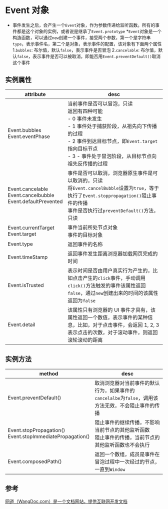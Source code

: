 # Event 对象

* 事件发生之后，会产生一个`Event`对象，作为参数传递给监听函数。所有的事件都是这个对象的实例，或者说是继承了`Event.prototype`
*`Event`对象是一个构造函数，可以通过`new`创建一个事件，接受两个参数，第一个是字符串`type`，表示事件名，第二个是对象，表示事件的配置，该对象有下面两个属性
	1.`bubbles`: 布尔值，默认`false`，表示事件是否冒泡
	2.`cancelable`: 布尔值，默认`false`，表示事件是否可以被取消，即能否用`Event.preventDefault()`取消这个事件

## 实例属性

| attribute                                                              | desc                                                                                                                                                                                                                                     |
| ---------------------------------------------------------------------- | ---------------------------------------------------------------------------------------------------------------------------------------------------------------------------------------------------------------------------------------- |
| Event.bubbles </br> Event.eventPhase                                   | 当前事件是否可以冒泡，只读 </br> 返回有四种可能 </br> - 0 事件未发生 </br> - 1 事件处于捕获阶段，从祖先向下传播的过程 </br> - 2 事件到达目标节点，即`Event.target`指向目标节点 <br> - 3 - 事件处于冒泡阶段，从目标节点向祖先反传播的过程 |
| Event.cancelable </br> Event.cancelbubble </br> Event.defaultPrevented | 事件是否可以取消，浏览器原生事件是可以取消的，只读 </br> 将`Event.cancelBubble`设置为`true`，等于执行了`Event.stoppropagation()`阻止事件的传播 </br> 事件是否执行过`preventDefault()`方法，只读                                          |
| Event.currentTarget </br> Event.target                                 | 事件当前所处节点对象 </br> 事件的目标对象                                                                                                                                                                                                |
| Event.type                                                             | 返回事件的名称                                                                                                                                                                                                                           |
| Event.timeStamp                                                        | 返回事件发生距离浏览器加载网页完成的时间                                                                                                                                                                                                 |
| Event.isTrusted                                                        | 表示时间是否由用户真实行为产生的，比如点击产生的`click`事件，手动调用`click()`方法触发的事件该属性返回`false`，通过`new`创建出来的时间的该属性返回为`false`                                                                              |
| Event.detail                                                           | 该属性只有浏览器的 UI 事件才具有，该属性返回一个数值，表示事件的某种信息，比如，对于点击事件，会返回 1, 2, 3 表示点击的次数，对于滚动事件，则返回滚轮滚动的距离                                                                          |

## 实例方法
| method                                                         | desc                                                                                                    |
| -------------------------------------------------------------- | ------------------------------------------------------------------------------------------------------- |
| Event.preventDefault()                                         | 取消浏览器对当前事件的默认行为，如果事件的`cancelalbe`为`false`，调用该方法无效，不会阻止事件的传播     |
| Event.stopPropagation() </br> Event.stopImmediatePropagation() | 阻止事件的继续传播，不影响当前节点的其他监听函数 </br> 阻止事件的传播，当前节点的其他监听函数也不会执行 |
| Event.composedPath()                                           | 返回一个数组，成员是事件在冒泡过程中一次经过的节点，一直到`Window`                                      |

## 参考

[网道（WangDoc.com）是一个文档网站，提供互联网开发文档](https://wangdoc.com/javascript/events/event.html)
